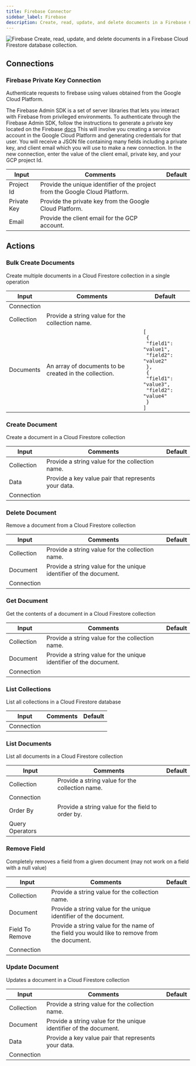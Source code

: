 ```yaml
---
title: Firebase Connector
sidebar_label: Firebase
description: Create, read, update, and delete documents in a Firebase Cloud Firestore database collection.
---
```


![Firebase](./assets/firebase.png#connector-icon)
Create, read, update, and delete documents in a Firebase Cloud Firestore database collection.

## Connections

### Firebase Private Key Connection

Authenticate requests to firebase using values obtained from the Google Cloud Platform.

The Firebase Admin SDK is a set of server libraries that lets you interact with Firebase from privileged environments.
To authenticate through the Firebase Admin SDK, follow the instructions to generate a private key located on the Firebase [docs](https://firebase.google.com/docs/admin/setup#set-up-project-and-service-account)
This will involve you creating a service account in the Google Cloud Platform and generating credentials for that user.
You will receive a JSON file containing many fields including a private key, and client email which you will use to make a new connection.
In the new connection, enter the value of the client email, private key, and your GCP project Id.

| Input       | Comments                                                                     | Default |
| ----------- | ---------------------------------------------------------------------------- | ------- |
| Project Id  | Provide the unique identifier of the project from the Google Cloud Platform. |         |
| Private Key | Provide the private key from the Google Cloud Platform.                      |         |
| Email       | Provide the client email for the GCP account.                                |         |

## Actions

### Bulk Create Documents

Create multiple documents in a Cloud Firestore collection in a single operation

| Input      | Comments                                               | Default                                                                                                                                                      |
| ---------- | ------------------------------------------------------ | ------------------------------------------------------------------------------------------------------------------------------------------------------------ |
| Connection |                                                        |                                                                                                                                                              |
| Collection | Provide a string value for the collection name.        |                                                                                                                                                              |
| Documents  | An array of documents to be created in the collection. | <code>[<br /> {<br /> "field1": "value1",<br /> "field2": "value2"<br /> },<br /> {<br /> "field1": "value3",<br /> "field2": "value4"<br /> }<br />]</code> |

### Create Document

Create a document in a Cloud Firestore collection

| Input      | Comments                                            | Default |
| ---------- | --------------------------------------------------- | ------- |
| Collection | Provide a string value for the collection name.     |         |
| Data       | Provide a key value pair that represents your data. |         |
| Connection |                                                     |         |

### Delete Document

Remove a document from a Cloud Firestore collection

| Input      | Comments                                                          | Default |
| ---------- | ----------------------------------------------------------------- | ------- |
| Collection | Provide a string value for the collection name.                   |         |
| Document   | Provide a string value for the unique identifier of the document. |         |
| Connection |                                                                   |         |

### Get Document

Get the contents of a document in a Cloud Firestore collection

| Input      | Comments                                                          | Default |
| ---------- | ----------------------------------------------------------------- | ------- |
| Collection | Provide a string value for the collection name.                   |         |
| Document   | Provide a string value for the unique identifier of the document. |         |
| Connection |                                                                   |         |

### List Collections

List all collections in a Cloud Firestore database

| Input      | Comments | Default |
| ---------- | -------- | ------- |
| Connection |          |         |

### List Documents

List all documents in a Cloud Firestore collection

| Input           | Comments                                          | Default |
| --------------- | ------------------------------------------------- | ------- |
| Collection      | Provide a string value for the collection name.   |         |
| Connection      |                                                   |         |
| Order By        | Provide a string value for the field to order by. |         |
| Query Operators |                                                   |         |

### Remove Field

Completely removes a field from a given document (may not work on a field with a null value)

| Input           | Comments                                                                                     | Default |
| --------------- | -------------------------------------------------------------------------------------------- | ------- |
| Collection      | Provide a string value for the collection name.                                              |         |
| Document        | Provide a string value for the unique identifier of the document.                            |         |
| Field To Remove | Provide a string value for the name of the field you would like to remove from the document. |         |
| Connection      |                                                                                              |         |

### Update Document

Updates a document in a Cloud Firestore collection

| Input      | Comments                                                          | Default |
| ---------- | ----------------------------------------------------------------- | ------- |
| Collection | Provide a string value for the collection name.                   |         |
| Document   | Provide a string value for the unique identifier of the document. |         |
| Data       | Provide a key value pair that represents your data.               |         |
| Connection |                                                                   |         |
